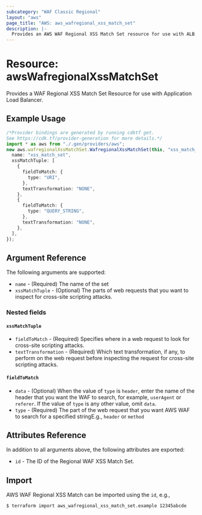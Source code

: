 ```yaml
---
subcategory: "WAF Classic Regional"
layout: "aws"
page_title: "AWS: aws_wafregional_xss_match_set"
description: |-
  Provides an AWS WAF Regional XSS Match Set resource for use with ALB.
---
```


# Resource: awsWafregionalXssMatchSet

Provides a WAF Regional XSS Match Set Resource for use with Application Load Balancer.

## Example Usage

```typescript
/*Provider bindings are generated by running cdktf get.
See https://cdk.tf/provider-generation for more details.*/
import * as aws from "./.gen/providers/aws";
new aws.wafregionalXssMatchSet.WafregionalXssMatchSet(this, "xss_match_set", {
  name: "xss_match_set",
  xssMatchTuple: [
    {
      fieldToMatch: {
        type: "URI",
      },
      textTransformation: "NONE",
    },
    {
      fieldToMatch: {
        type: "QUERY_STRING",
      },
      textTransformation: "NONE",
    },
  ],
});

```

## Argument Reference

The following arguments are supported:

* `name` - (Required) The name of the set
* `xssMatchTuple` - (Optional) The parts of web requests that you want to inspect for cross-site scripting attacks.

### Nested fields

#### `xssMatchTuple`

* `fieldToMatch` - (Required) Specifies where in a web request to look for cross-site scripting attacks.
* `textTransformation` - (Required) Which text transformation, if any, to perform on the web request before inspecting the request for cross-site scripting attacks.

#### `fieldToMatch`

* `data` - (Optional) When the value of `type` is `header`, enter the name of the header that you want the WAF to search, for example, `userAgent` or `referer`. If the value of `type` is any other value, omit `data`.
* `type` - (Required) The part of the web request that you want AWS WAF to search for a specified stringE.g., `header` or `method`

## Attributes Reference

In addition to all arguments above, the following attributes are exported:

* `id` - The ID of the Regional WAF XSS Match Set.

## Import

AWS WAF Regional XSS Match can be imported using the `id`, e.g.,

```sh
$ terraform import aws_wafregional_xss_match_set.example 12345abcde
```
